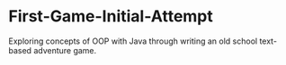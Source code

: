 # First-Game-Initial-Attempt
Exploring concepts of OOP with Java through writing an old school text-based adventure game.
